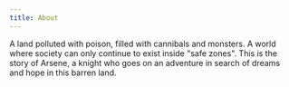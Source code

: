 ```yaml
---
title: About
---
```


A land polluted with poison, filled with cannibals and monsters. A world where society can only continue to exist inside "safe zones". This is the story of Arsene, a knight who goes on an adventure in search of dreams and hope in this barren land.

